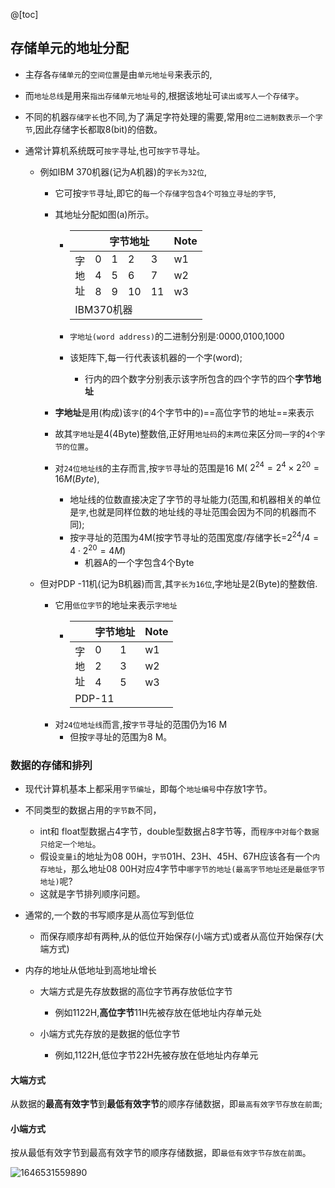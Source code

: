 @[toc]

## 存储单元的地址分配

* 主存各`存储单元`的`空间位置`是由`单元地址号`来表示的,

* 而`地址总线`是用来`指出存储单元地址号`的,根据该地址可`读出或写人一个存储字`。

* 不同的机器`存储字长`也不同,为了满足字符处理的需要,常用`8位二进制数表示一个字节`,因此存储字长都取8(bit)的倍数。

* 通常计算机系统既可`按字`寻址,也可`按字节`寻址。
  * 例如IBM 370机器(记为A机器)的`字长为32位`,
    * 它可按`字节`寻址,即它的`每一个存储字包含4个可独立寻址的字节`,
    
    * 其地址分配如图(a)所示。
      
      
      
      * <table><thead><tr><th></th><th colspan="4">字节地址</th><th>Note</th></tr></thead><tbody><tr><td rowspan="3">字<br>地<br>址</td><td>0</td><td>1</td><td>2</td><td>3</td><td>w1</td></tr><tr><td>4</td><td>5</td><td>6</td><td>7</td><td>w2</td></tr><tr><td>8</td><td>9</td><td>10</td><td>11</td><td>w3</td></tr><tr><td colspan="6">IBM370机器</td></tr></tbody></table>
      
      * `字地址(word address)`的二进制分别是:0000,0100,1000
      
      * 该矩阵下,每一行代表该机器的一个字(word);
      
        * 行内的四个数字分别表示该字所包含的四个字节的四个**字节地址**
      
    * **字地址**是用(构成)该`字`(的4个字节中的)==高位字节的地址==来表示
    
    * 故其`字地址`是4(4Byte)整数倍,正好用`地址码`的`末两位`来区分`同一字`的`4个字节的位置`。
    
    * 对`24位地址线`的主存而言,按`字节`寻址的范围是16 M( $2^{24}=2^{4}\times 2^{20}=16M(Byte)$,
    
      * 地址线的位数直接决定了字节的寻址能力(范围,和机器相关的单位是`字`,也就是同样位数的地址线的寻址范围会因为不同的机器而不同);
      * 按`字`寻址的范围为4M(按字节寻址的范围宽度/存储字长=$2^{24}/4=4\cdot{2^{20}}=4M$)
        * 机器A的一个字包含4个Byte
    
  * 但对PDP -11机(记为B机器)而言,其`字长为16位`,字地址是2(Byte)的整数倍.
    * 它用`低位字节`的地址来表示`字地址`
    
      * <table><thead><tr><th></th><th colspan="2">字节地址</th><th>Note</th></tr></thead><tbody><tr><td rowspan="3">字<br>地<br>址</td><td>0</td><td>1</td><td>w1</td></tr><tr><td>2</td><td>3</td><td>w2</td></tr><tr><td>4</td><td>5</td><td>w3</td></tr><tr><td colspan="4">PDP-11</td></tr></tbody></table>
    
    - 对`24位地址线`而言,按`字节`寻址的范围仍为16 M
      - 但按`字`寻址的范围为8 M。

### 数据的存储和排列

* 现代计算机基本上都采用`字节编址`，即每个`地址编号`中存放1字节。
* 不同类型的数据占用的`字节数`不同，
  * int和 float型数据占4字节，double型数据占8字节等，而`程序中对每个数据只给定一个地址`。
  * 假设`变量i`的地址为08 00H，`字节`01H、23H、45H、67H应该各有一个`内存地址`，那么地址08 00H对应4字节中`哪字节的地址(最高字节地址还是最低字节地址)`呢?
  * 这就是字节排列顺序问题。
* 通常的,一个数的书写顺序是从高位写到低位
  * 而保存顺序却有两种,从的低位开始保存(小端方式)或者从高位开始保存(大端方式)

* 内存的地址从低地址到高地址增长
  * 大端方式是先存放数据的高位字节再存放低位字节
    * 例如1122H,**高位字节**11H先被存放在低地址内存单元处

  * 小端方式先存放的是数据的低位字节
    - 例如,1122H,低位字节22H先被存放在低地址内存单元


#### 大端方式

从数据的**最高有效字节**到**最低有效字节**的顺序存储数据，即`最高有效字节存放在前面`;

#### 小端方式

按从最低有效字节到最高有效字节的顺序存储数据，即`最低有效字节存放在前面`。

![1646531559890](https://img-blog.csdnimg.cn/img_convert/af26894a8b634f8cafe81bf417dbbb16.png)

